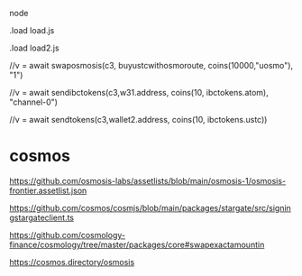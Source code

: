 node

.load load.js

.load load2.js


//v = await swaposmosis(c3, buyustcwithosmoroute, coins(10000,"uosmo"), "1")

//v = await sendibctokens(c3,w31.address, coins(10, ibctokens.atom), "channel-0")

//v = await sendtokens(c3,wallet2.address, coins(10, ibctokens.ustc))

# cosmos

https://github.com/osmosis-labs/assetlists/blob/main/osmosis-1/osmosis-frontier.assetlist.json

https://github.com/cosmos/cosmjs/blob/main/packages/stargate/src/signingstargateclient.ts

https://github.com/cosmology-finance/cosmology/tree/master/packages/core#swapexactamountin

https://cosmos.directory/osmosis
